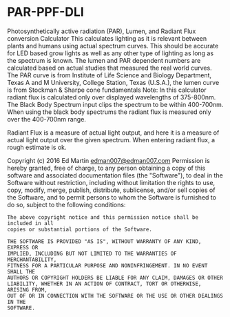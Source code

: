 # PAR-PPF-DLI

Photosynthetically active radiation (PAR), Lumen, and Radiant Flux conversion Calculator
This calculates lighting as it is relevant between plants and humans using actual spectrum curves. This should be accurate for LED based grow lights as well as any other type of lighting as long as the spectrum is known. The lumen and PAR dependent numbers are calculated based on actual studies that measured the real world curves. The PAR curve is from Institute of Life Science and Biology Department, Texas A and M University, College Station, Texas (U.S.A.), the lumen curve is from Stockman & Sharpe cone fundamentals
Note: In this calculator radiant flux is calculated only over displayed wavelengths of 375-800nm. The Black Body Spectrum input clips the spectrum to be within 400-700nm. When using the black body spectrums the radiant flux is measured only over the 400-700nm range.

Radiant Flux is a measure of actual light output, and here it is a measure of actual light output over the given spectrum. When entering radiant flux, a rough estimate is ok. 

Copyright (c) 2016 Ed Martin <edman007@edman007.com> 
Permission is hereby granted, free of charge, to any person obtaining a copy
	of this software and associated documentation files (the "Software"), to deal
	in the Software without restriction, including without limitation the rights
	to use, copy, modify, merge, publish, distribute, sublicense, and/or sell
	copies of the Software, and to permit persons to whom the Software is
	furnished to do so, subject to the following conditions:

	The above copyright notice and this permission notice shall be included in all
	copies or substantial portions of the Software.

	THE SOFTWARE IS PROVIDED "AS IS", WITHOUT WARRANTY OF ANY KIND, EXPRESS OR
	IMPLIED, INCLUDING BUT NOT LIMITED TO THE WARRANTIES OF MERCHANTABILITY,
	FITNESS FOR A PARTICULAR PURPOSE AND NONINFRINGEMENT. IN NO EVENT SHALL THE
	AUTHORS OR COPYRIGHT HOLDERS BE LIABLE FOR ANY CLAIM, DAMAGES OR OTHER
	LIABILITY, WHETHER IN AN ACTION OF CONTRACT, TORT OR OTHERWISE, ARISING FROM,
	OUT OF OR IN CONNECTION WITH THE SOFTWARE OR THE USE OR OTHER DEALINGS IN THE
	SOFTWARE.
